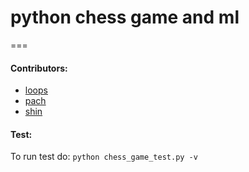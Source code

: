 # python chess game and ml

===

#### Contributors:

* [loops](https://github.com/juan-restrepop/)
* [pach](https://github.com/rodfr/)
* [shin](https://github.com/santiaago/)


#### Test:

To run test do: `python chess_game_test.py -v `